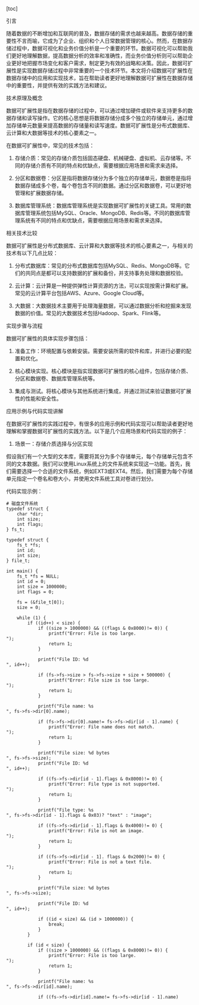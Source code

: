
[toc]                    
                
                
引言

随着数据的不断增加和互联网的普及，数据存储的需求也越来越高。数据存储的重要性不言而喻，它成为了企业、组织和个人日常数据管理的核心。然而，在数据存储过程中，数据可视化和业务价值分析是一个重要的环节。数据可视化可以帮助我们更好地理解数据，提高数据分析的效率和准确性，而业务价值分析则可以帮助企业更好地把握市场变化和客户需求，制定更为有效的战略和决策。因此，数据可扩展性是实现数据存储过程中非常重要的一个技术环节。本文将介绍数据可扩展性在数据存储中的应用和实现技术，旨在帮助读者更好地理解数据可扩展性在数据存储中的重要性，并提供有效的实践方法和建议。

技术原理及概念

数据可扩展性是指在数据存储的过程中，可以通过增加硬件或软件来支持更多的数据存储和读写操作。它的核心思想是将数据存储分成多个独立的存储单元，通过增加存储单元数量来提高数据的存储量和读写速度。数据可扩展性是分布式数据库、云计算和大数据等技术的核心要素之一。

在数据可扩展性中，常见的技术包括：

1. 存储介质：常见的存储介质包括固态硬盘、机械硬盘、虚拟机、云存储等。不同的存储介质有不同的特点和优缺点，需要根据应用场景和需求来选择。

2. 分区和数据卷：分区是指将数据存储分为多个独立的存储单元，数据卷是指将数据存储成多个卷，每个卷包含不同的数据。通过分区和数据卷，可以更好地管理和扩展数据存储。

3. 数据库管理系统：数据库管理系统是实现数据可扩展性的关键工具。常用的数据库管理系统包括MySQL、Oracle、MongoDB、Redis等。不同的数据库管理系统有不同的特点和优缺点，需要根据应用场景和需求来选择。

相关技术比较

数据可扩展性是分布式数据库、云计算和大数据等技术的核心要素之一，与相关的技术有以下几点比较：

1. 分布式数据库：常见的分布式数据库包括MySQL、Redis、MongoDB等。它们的共同点是都可以支持数据的扩展和备份，并支持事务处理和数据校验。

2. 云计算：云计算是一种提供弹性计算资源的方法，可以实现按需计算和扩展。常见的云计算平台包括AWS、Azure、Google Cloud等。

3. 大数据：大数据技术主要用于处理海量数据，可以通过数据分析和挖掘来发现数据的价值。常见的大数据技术包括Hadoop、Spark、Flink等。

实现步骤与流程

数据可扩展性的具体实现步骤包括：

1. 准备工作：环境配置与依赖安装。需要安装所需的软件和库，并进行必要的配置和优化。

2. 核心模块实现。核心模块是指实现数据可扩展性的核心组件，包括存储介质、分区和数据卷、数据库管理系统等。

3. 集成与测试。将核心模块与其他系统进行集成，并通过测试来验证数据可扩展性的性能和安全性。

应用示例与代码实现讲解

在数据可扩展性的实践过程中，有很多的应用示例和代码实现可以帮助读者更好地理解和掌握数据可扩展性的实践方法。以下是几个应用场景和代码实现的例子：

1. 场景一：存储介质选择与分区实现

假设我们有一个大型的文本库，需要将其分为多个存储单元，每个存储单元包含不同的文本数据。我们可以使用Linux系统上的文件系统来实现这一功能。首先，我们需要选择一个合适的文件系统，例如EXT3或EXT4。然后，我们需要为每个存储单元指定一个卷名和卷大小，并使用文件系统工具对卷进行划分。

代码实现示例：

```
# 磁盘文件系统
typedef struct {
    char *dir;
    int size;
    int flags;
} fs_t;

typedef struct {
    fs_t *fs;
    int id;
    int size;
} file_t;

int main() {
    fs_t *fs = NULL;
    int id = 0;
    int size = 1000000;
    int flags = 0;

    fs = (&file_t[0]);
    size = 0;

    while (1) {
        if ((id++) < size) {
            if ((size > 1000000) && ((flags & 0x8000)!= 0)) {
                printf("Error: File is too large.
");
                return 1;
            }

            printf("File ID: %d
", id++);

            if (fs->fs->size > fs->fs->size + size + 500000) {
                printf("Error: File size is too large.
");
                return 1;
            }

            printf("File name: %s
", fs->fs->dir[0].name);

            if (fs->fs->dir[0].name!= fs->fs->dir[id - 1].name) {
                printf("Error: File name does not match.
");
                return 1;
            }

            printf("File size: %d bytes
", fs->fs->size);
            printf("File ID: %d
", id++);

            if ((fs->fs->dir[id - 1].flags & 0x8000)!= 0) {
                printf("Error: File type is not supported.
");
                return 1;
            }

            printf("File type: %s
", fs->fs->dir[id - 1].flags & 0x03)? "text" : "image";

            if ((fs->fs->dir[id - 1].flags & 0x4000)!= 0) {
                printf("Error: File is not an image.
");
                return 1;
            }

            if ((fs->fs->dir[id - 1]. flags & 0x2000)!= 0) {
                printf("Error: File is not a text file.
");
                return 1;
            }

            printf("File size: %d bytes
", fs->fs->size);

            printf("File ID: %d
", id++);

            if ((id < size) && (id > 1000000)) {
                break;
            }
        }

        if (id < size) {
            if ((size > 1000000) && ((flags & 0x8000)!= 0)) {
                printf("Error: File is too large.
");
                return 1;
            }

            printf("File name: %s
", fs->fs->dir[id].name);

            if ((fs->fs->dir[id].name!= fs->fs->dir[id - 1].name)
```


